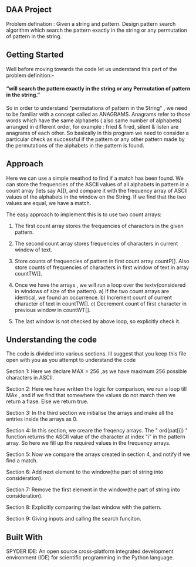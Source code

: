 ## DAA Project

Problem defination : Given a string and pattern. Design pattern search algorithm which search the pattern exactly in the string or any permutation of pattern in the string.

## Getting Started

Well before moving towards the code let us understand this part of the problem definition:-
#### “will search the pattern exactly in the string or any Permutation of pattern in the string.”
So in order to understand "permutations of pattern in the String" , we need to be familiar with a concept called as ANAGRAMS.
Anagrams refer to those words which have the same alphabets ( also same number of alphabets) arranged in different order, 
for example : fried & fired, silent & listen are anagrams of each other.
So basically in this program we need to consider a particular check as successful if the pattern or any other pattern made by the permutations of the alphabets in the pattern is found.


## Approach 

Here we can use a simple meathod to find if a match has been found. We can store the frequencies of the ASCII values of all alphabets in pattern in a count array (lets say A[]), and compare it with the frequency array of ASCII values of the alphabets in the window on the String. If we find that the two values are equal, we have a match.

The easy approach to implement this is to use two count arrays:
1) The first count array stores the frequencies of characters in the given pattern.

2) The second count array stores frequencies of characters in current window of text.

3) Store counts of frequencies of pattern in first count array countP[]. Also store counts of frequencies of characters in first window of text in array countTW[].
 
2) Once we have the arrays , we will run a loop over the textv(considered in windows of size of the      pattern).
   a) If the two count arrays are identical, we found an occurrence.
   b) Increment count of current character of text in countTW[].
   c) Decrement count of first character in previous window in countWT[].
3) The last window is not checked by above loop, so explicitly check it.

## Understanding the code

The code is divided into various sections. Ill suggest that you keep this file open with you as you attempt to understand the code

Section 1: Here we declare MAX = 256 ,as we have maximum 256 possible characters in ASCII.

Section 2: Here we have written the logic for comparison, we run a loop till MAx , and if we find that somewhere the values do not march then we return a flase. Else we return true.

Section 3: In the third section we initialise the arrays and make all the entries inside the arrays as 0.

Section 4: In this section, we creare the freqency arrays. The " ord(pat[i]) " function returns the ASCII value of the character at index "i" in the pattern array.
So here we fill up the required values in the frequency arrays.

Section 5: Now we compare the arrays created in section 4, and notify if we find a match.

Section 6: Add next element to the window(the part of string into consideration).

Section 7: Remove the first element in the window(the part of string into consideration).

Section 8: Explicitly comparing the last window with the pattern.

Section 9: Giving inputs and calling the search funciton.

## Built With

SPYDER IDE: An open source cross-platform integrated development environment (IDE) for scientific programming in the Python language.
